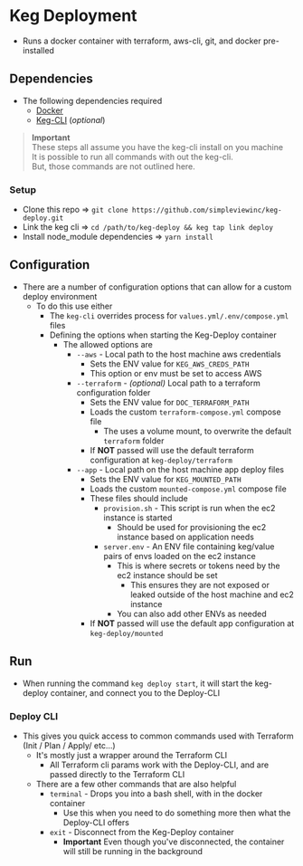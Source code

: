 # Keg Deployment
* Runs a docker container with terraform, aws-cli, git, and docker pre-installed

## Dependencies
* The following dependencies required
  * [Docker](https://docs.docker.com/engine/installation/)
  * [Keg-CLI](https://github.com/simpleviewinc/keg-cli) (*optional*) 

> **Important** 
> <br/>
> These steps all assume you have the keg-cli install on you machine
> <br/>
> It is possible to run all commands with out the keg-cli.
> <br/>
> But, those commands are not outlined here.


### Setup
* Clone this repo => `git clone https://github.com/simpleviewinc/keg-deploy.git`
* Link the keg cli => `cd /path/to/keg-deploy && keg tap link deploy`
* Install node_module dependencies => `yarn install`

## Configuration
* There are a number of configuration options that can allow for a custom deploy environment
  * To do this use either
    * The `keg-cli` overrides process for `values.yml/.env/compose.yml` files
    * Defining the options when starting the Keg-Deploy container
      * The allowed options are
        * `--aws` - Local path to the host machine aws credentials
          * Sets the ENV value for `KEG_AWS_CREDS_PATH`
          * This option or env must be set to access AWS
        * `--terraform` - *(optional)* Local path to a terraform configuration folder
          * Sets the ENV value for `DOC_TERRAFORM_PATH`
          * Loads the custom `terraform-compose.yml` compose file
            * The uses a volume mount, to overwrite the default `terraform` folder
          * If **NOT** passed will use the default terraform configuration at `keg-deploy/terraform`
        * `--app` - Local path on the host machine app deploy files
            * Sets the ENV value for `KEG_MOUNTED_PATH`
            * Loads the custom `mounted-compose.yml` compose file
            * These files should include
              * `provision.sh` - This script is run when the ec2 instance is started
                * Should be used for provisioning the ec2 instance based on application needs
              * `server.env` - An ENV file containing keg/value pairs of envs loaded on the ec2 instance
                * This is where secrets or tokens need by the ec2 instance should be set
                  * This ensures they are not exposed or leaked outside of the host machine and ec2 instance
                * You can also add other ENVs as needed
            * If **NOT** passed will use the default app configuration at `keg-deploy/mounted`

## Run
* When running the command `keg deploy start`, it will start the keg-deploy container, and connect you to the Deploy-CLI

### Deploy CLI
* This gives you quick access to common commands used with Terraform (Init / Plan / Apply/ etc...)
  * It's mostly just a wrapper around the Terraform CLI
    * All Terraform cli params work with the Deploy-CLI, and are passed directly to the Terraform CLI
  * There are a few other commands that are also helpful
    * `terminal` - Drops you into a bash shell, with in the docker container
      * Use this when you need to do something more then what the Deploy-CLI offers
    * `exit` - Disconnect from the Keg-Deploy container
      * **Important** Even though you've disconnected, the container will still be running in the background
